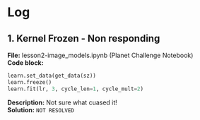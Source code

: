 # Log 

## 1. Kernel Frozen - Non responding 
**File:** lesson2-image_models.ipynb (Planet Challenge Notebook) <br>
**Code block:**
```python
learn.set_data(get_data(sz))
learn.freeze()
learn.fit(lr, 3, cycle_len=1, cycle_mult=2)
```
**Description:** Not sure what cuased it!<br>
**Solution:** `NOT RESOLVED`
